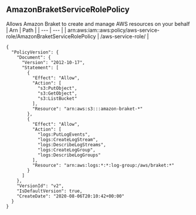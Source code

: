 
## AmazonBraketServiceRolePolicy
Allows Amazon Braket to create and manage AWS resources on your behalf
| Arn | Path |
| --- | --- |
| arn:aws:iam::aws:policy/aws-service-role/AmazonBraketServiceRolePolicy | /aws-service-role/ |
```
{
  "PolicyVersion": {
    "Document": {
      "Version": "2012-10-17",
      "Statement": [
        {
          "Effect": "Allow",
          "Action": [
            "s3:PutObject",
            "s3:GetObject",
            "s3:ListBucket"
          ],
          "Resource": "arn:aws:s3:::amazon-braket-*"
        },
        {
          "Effect": "Allow",
          "Action": [
            "logs:PutLogEvents",
            "logs:CreateLogStream",
            "logs:DescribeLogStreams",
            "logs:CreateLogGroup",
            "logs:DescribeLogGroups"
          ],
          "Resource": "arn:aws:logs:*:*:log-group:/aws/braket:*"
        }
      ]
    },
    "VersionId": "v2",
    "IsDefaultVersion": true,
    "CreateDate": "2020-08-06T20:10:42+00:00"
  }
}
```
